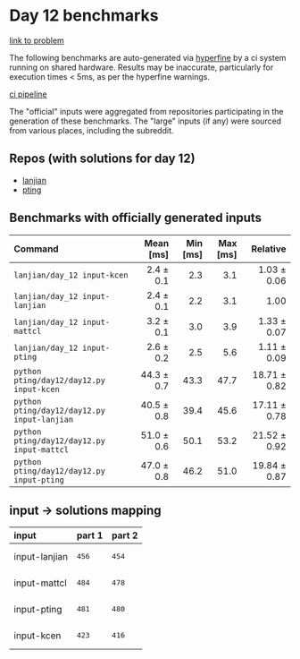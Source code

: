 # Day 12 benchmarks

[link to problem](http://adventofcode.com/2022/day/12)

The following benchmarks are auto-generated via [hyperfine](https://github.com/sharkdp/hyperfine) by a ci system running on shared hardware. Results may be inaccurate, particularly for execution times < 5ms, as per the hyperfine warnings.

[ci pipeline](http://ci.papercode.net:8080/teams/aoc2022/pipelines/aoc-compare-2022)

The "official" inputs were aggregated from repositories participating in the generation of these benchmarks. The "large" inputs (if any) were sourced from various places, including the subreddit.

## Repos (with solutions for day 12)


- [lanjian](https://github.com/LanJian/aoc-2022)
- [pting](https://github.com/pting/aoc2022)

## Benchmarks with officially generated inputs
| Command | Mean [ms] | Min [ms] | Max [ms] | Relative |
|:---|---:|---:|---:|---:|
| `lanjian/day_12 input-kcen` | 2.4 ± 0.1 | 2.3 | 3.1 | 1.03 ± 0.06 |
| `lanjian/day_12 input-lanjian` | 2.4 ± 0.1 | 2.2 | 3.1 | 1.00 |
| `lanjian/day_12 input-mattcl` | 3.2 ± 0.1 | 3.0 | 3.9 | 1.33 ± 0.07 |
| `lanjian/day_12 input-pting` | 2.6 ± 0.2 | 2.5 | 5.6 | 1.11 ± 0.09 |
| `python pting/day12/day12.py input-kcen` | 44.3 ± 0.7 | 43.3 | 47.7 | 18.71 ± 0.82 |
| `python pting/day12/day12.py input-lanjian` | 40.5 ± 0.8 | 39.4 | 45.6 | 17.11 ± 0.78 |
| `python pting/day12/day12.py input-mattcl` | 51.0 ± 0.6 | 50.1 | 53.2 | 21.52 ± 0.92 |
| `python pting/day12/day12.py input-pting` | 47.0 ± 0.8 | 46.2 | 51.0 | 19.84 ± 0.87 |

## input -> solutions mapping
|input|part 1|part 2|
|:---|:---|:---|
|input-lanjian|<pre>456</pre>|<pre>454</pre>|
|input-mattcl|<pre>484</pre>|<pre>478</pre>|
|input-pting|<pre>481</pre>|<pre>480</pre>|
|input-kcen|<pre>423</pre>|<pre>416</pre>|
